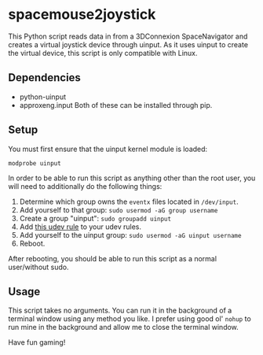 # spacemouse2joystick
This Python script reads data in from a 3DConnexion SpaceNavigator and creates a virtual joystick device through uinput.
As it uses uinput to create the virtual device, this script is only compatible with Linux.

## Dependencies
* python-uinput
* approxeng.input
Both of these can be installed through pip.

## Setup
You must first ensure that the uinput kernel module is loaded:
```
modprobe uinput
```
In order to be able to run this script as anything other than the root user, you will need to additionally do the following things:
1. Determine which group owns the `eventx` files located in `/dev/input`.
2. Add yourself to that group: `sudo usermod -aG group username`
3. Create a group "uinput": `sudo groupadd uinput`
3. Add [this udev rule](https://github.com/tuomasjjrasanen/python-uinput/blob/master/udev-rules/40-uinput.rules) to your udev rules.
4. Add yourself to the uinput group: `sudo usermod -aG uinput username`
5. Reboot.

After rebooting, you should be able to run this script as a normal user/without sudo.

## Usage
This script takes no arguments.  You can run it in the background of a terminal window using any method you like.  I prefer using good ol' `nohup` to run mine in the background and allow me to close the terminal window.

Have fun gaming!
